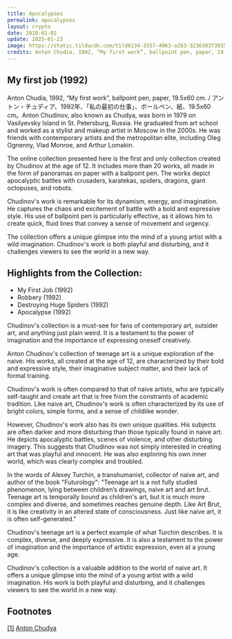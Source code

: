 ```yaml
---
title: Apocalypses
permalink: apocalypses
layout: crypto
date: 2018-01-02
update: 2025-01-23
image: https://static.tildacdn.com/tild6134-3337-4063-a263-323630373035/Chudya-001.jpeg
credits: Anton Chudia, 1992, “My first work”, ballpoint pen, paper, 19.5x60 cm.	 / 	アントン・チュディア、1992年、「私の最初の仕事」、ボールペン、紙、19.5x60 cm。
---
```


## My first job (1992)

Anton Chudia, 1992, “My first work”, ballpoint pen, paper, 19.5x60 cm. / アントン・チュディア、1992年、「私の最初の仕事」、ボールペン、紙、19.5x60 cm。Anton Chudinov, also known as Chudya, was born in 1979 on Vasilyevsky Island in St. Petersburg, Russia. He graduated from art school and worked as a stylist and makeup artist in Moscow in the 2000s. He was friends with contemporary artists and the metropolitan elite, including Oleg Ognenny, Vlad Monroe, and Arthur Lomakin.

The online collection presented here is the first and only collection created by Chudinov at the age of 12. It includes more than 20 works, all made in the form of panoramas on paper with a ballpoint pen. The works depict apocalyptic battles with crusaders, karatekas, spiders, dragons, giant octopuses, and robots.

Chudinov's work is remarkable for its dynamism, energy, and imagination. He captures the chaos and excitement of battle with a bold and expressive style. His use of ballpoint pen is particularly effective, as it allows him to create quick, fluid lines that convey a sense of movement and urgency.

The collection offers a unique glimpse into the mind of a young artist with a wild imagination. Chudinov's work is both playful and disturbing, and it challenges viewers to see the world in a new way.

## Highlights from the Collection:

+ My First Job (1992)
+ Robbery (1992)
+ Destroying Huge Spiders (1992)
+ Apocalypse (1992)

Chudinov's collection is a must-see for fans of contemporary art, outsider art, and anything just plain weird. It is a testament to the power of imagination and the importance of expressing oneself creatively.

Anton Chudinov's collection of teenage art is a unique exploration of the naive. His works, all created at the age of 12, are characterized by their bold and expressive style, their imaginative subject matter, and their lack of formal training.

Chudinov's work is often compared to that of naive artists, who are typically self-taught and create art that is free from the constraints of academic tradition. Like naive art, Chudinov's work is often characterized by its use of bright colors, simple forms, and a sense of childlike wonder.

However, Chudinov's work also has its own unique qualities. His subjects are often darker and more disturbing than those typically found in naive art. He depicts apocalyptic battles, scenes of violence, and other disturbing imagery. This suggests that Chudinov was not simply interested in creating art that was playful and innocent. He was also exploring his own inner world, which was clearly complex and troubled.

In the words of Alexey Turchin, a transhumanist, collector of naive art, and author of the book "Futurology": "Teenage art is a not fully studied phenomenon, lying between children’s drawings, naive art and art brut. Teenage art is temporally bound as children's art, but it is much more complex and diverse, and sometimes reaches genuine depth. Like Art Brut, it is like creativity in an altered state of consciousness. Just like naive art, it is often self-generated."

Chudinov's teenage art is a perfect example of what Turchin describes. It is complex, diverse, and deeply expressive. It is also a testament to the power of imagination and the importance of artistic expression, even at a young age.

Chudinov's collection is a valuable addition to the world of naive art. It offers a unique glimpse into the mind of a young artist with a wild imagination. His work is both playful and disturbing, and it challenges viewers to see the world in a new way.

## Footnotes

[[1]](#a1) <span id="f1"></span> [Anton Chudya](https://anton-chudya.tilda.ws/)
